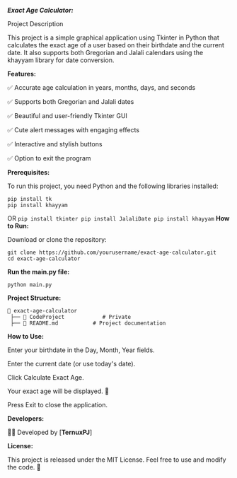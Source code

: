 ******_Exact Age Calculator:_******

Project Description

This project is a simple graphical application using Tkinter in Python that calculates the exact age of a user based on their birthdate and the current date. It also supports both Gregorian and Jalali calendars using the khayyam library for date conversion.

**Features:**

✅ Accurate age calculation in years, months, days, and seconds


✅ Supports both Gregorian and Jalali dates


✅ Beautiful and user-friendly Tkinter GUI


✅ Cute alert messages with engaging effects


✅ Interactive and stylish buttons


✅ Option to exit the program



**Prerequisites:**

To run this project, you need Python and the following libraries installed:
```
pip install tk
pip install khayyam
```
OR
`
pip install tkinter
pip install JalaliDate
pip install khayyam
`
**How to Run:**

Download or clone the repository:
```
git clone https://github.com/yourusername/exact-age-calculator.git
cd exact-age-calculator
```

**Run the main.py file:**
```
python main.py
```

**Project Structure:**
```
📂 exact-age-calculator
 ├── 📄 CodeProject            # Private
 ├── 📄 README.md           # Project documentation
```
**How to Use:**

Enter your birthdate in the Day, Month, Year fields.

Enter the current date (or use today's date).

Click Calculate Exact Age.

Your exact age will be displayed. 🎉

Press Exit to close the application.

**Developers:**

👨‍💻 Developed by [**TernuxPJ**]

**License:**

This project is released under the MIT License. Feel free to use and modify the code. 🚀
